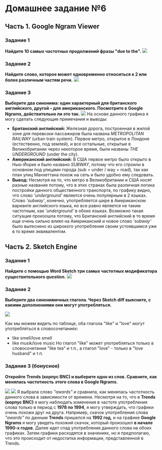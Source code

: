 # Домашнее задание №6
## Часть 1. Google Ngram Viewer
### Задание 1
**Найдите 10 самых частотных продолжений фразы "due to the".** 
![](https://github.com/nastyaprokhorova/hw6/blob/master/граф1.png)

### Задание 2
**Найдите слово, которое может одновременно относиться к 2 или более различным частям речи.**
![](https://github.com/nastyaprokhorova/hw6/blob/master/граф2.png)

### Задание 3
**Выберите два синонима: один характерный для британского английского, другой – для американского. Посмотрите в Google Ngrams, действительно ли это так.**
![](https://github.com/nastyaprokhorova/hw6/blob/master/граф3.png)
На основе данного графика я могу сделать следующие примечания и выводы:
+ **Британский английский:** Железная дорога, построенная в жилой зоне для перевозки пассажиров была названа *METROPOLITAN RAILWAY* (urban train system). Первое метро, открытое в Лондоне (естественно, под землей), и все остальные, открытые в Великобритании через некоторое время, были названы *THE UNDERGROUND* (under the city).
+ **Американский английский:** В США первое метро было открыто в Нью-Йорке и было названо *SUBWAY*, потому что его строили в основном под улицами города (sub = under / way = road), так как план улиц Манхеттана похож на сеть и было удобно ему следовать.
+ **Вывод:** Несмотря на то, что метро в Великобритании и США носят разные названия потому, что в этих странах была различная логика постройки данного общественного транспорта, по графику видно, что слово *'underground'* является очень популярным в 2 языках. Слово *'subway'*, конечно, употребляется шире в Американском варианте английского языка, но все равно является не таким частотным, как *'underground'* в обоих языках. Возможно такая ситуация произошла потому, что Британский английский в то время еще очень сильно влиял на Американский и новое слово *'subway'* было вытеснено из широкого употребления своим устоявшимся уже в то время эквивалентом.

## Часть 2. Sketch Engine
### Задание 1
**Найдите с помощью Word Sketch три самых частотных модификатора существительного *question*.** 
![](https://github.com/nastyaprokhorova/hw6/blob/master/Question1.png)

### Задание 2
**Выберите два синонимичных глагола. Через Sketch diff выясните, с какими дополнениями они могут употребляться.**

![](https://github.com/nastyaprokhorova/hw6/blob/master/дшлу.png)

Как мы можем видеть по таблице, оба глагола "like" и "love" могут употребляться в словосочетаниях:
+ like smell/love smell
+ like musik/love music
Но глагол "like" может употребляться только в словосочетании "like tea" и т.п., а глагол "love" - только в "love husband" и т.п.

### Задание 3 (бонусное)
**Откройте Trends (корпус BNC) и выберите одно из слов. Сравните, как менялась частотность этого слова в Google Ngrams.**

![](https://github.com/nastyaprokhorova/hw6/blob/master/awards1.png)
![](https://github.com/nastyaprokhorova/hw6/blob/master/awards.png)
Я выбрала слово *"awards"* и сравнила, как менялась  частотность данного слова в зависимости от времени. Несмотря на то, что в **Trends (корпус BNC)** я могу наблюдать изменения в частоте употребления слова только в период с **1978 по 1994**, я могу утверждать, что графики очень похожи друг на друга. Например, скачок употребления слова *"awards"* по данным **Trends** пришелся на **1992 год**, и на графике **Google Ngrams** я могу увидеть похожий скачок, который произошел **в начале 1990-х годов**. Далее идет спад употребления данного слова на обоих графиках. Затем графики расходятся в значениях, но я предполагаю, что это происходит от недостатка информации, представленной в Trends.
